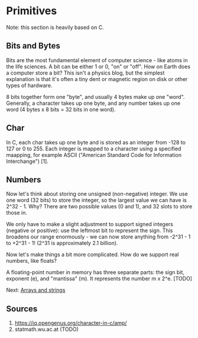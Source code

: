# Primitives

Note: this section is heavily based on C. 


## Bits and Bytes ##
Bits are the most fundamental element of computer science - like atoms in the life sciences. A bit can be either 1 or 0, "on" or "off". How on Earth does a computer store a bit? This isn't a physics blog, but the simplest explanation is that it's often a tiny dent or magnetic region on disk or other types of hardware.

8 bits together form one "byte", and usually 4 bytes make up one "word". Generally, a character takes up one byte, and any number takes up one word (4 bytes x 8 bits = 32 bits in one word). 


## Char ##
In C, each char takes up one byte and is stored as an integer from -128 to 127 or 0 to 255. Each integer is mapped to a character using a specified maapping, for example ASCII ("American Standard Code for Information Interchange") [1]. 

## Numbers ## 
Now let's think about storing one unsigned (non-negative) integer. We use one word (32 bits) to store the integer, so the largest value we can have is 2^32 - 1. Why? There are two possible values (0 and 1), and 32 slots to store those in. 

We only have to make a slight adjustment to support signed integers (negative or positive): use the leftmost bit to represent the sign. This broadens our range enormously - we can now store anything from -2^31 - 1 to +2^31 - 1! (2^31 is approximately 2.1 billion). 

Now let's make things a bit more complicated. How do we support real numbers, like floats? 

A floating-point number in memory has three separate parts: the sign bit, exponent (e), and "mantissa" (m). It represents the number m x 2^e.  [TODO]




Next: [Arrays and strings](1_arrays_and_strings.md)

## Sources
1. https://iq.opengenus.org/character-in-c/amp/
2. statmath.wu.ac.at (TODO)
